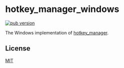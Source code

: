 # hotkey_manager_windows

[![pub version][pub-image]][pub-url]

[pub-image]: https://img.shields.io/pub/v/hotkey_manager_windows.svg
[pub-url]: https://pub.dev/packages/hotkey_manager_windows

The Windows implementation of [hotkey_manager](https://pub.dev/packages/hotkey_manager).

## License

[MIT](./LICENSE)
